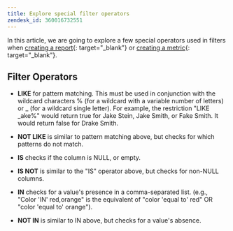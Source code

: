 ```yaml
---
title: Explore special filter operators
zendesk_id: 360016732551
---
```


In this article, we are going to explore a few special operators used in filters when [creating a report](../tutorials/using-visual-report-builder.md){: target="_blank"} or [creating a metric](../data-user/reports/ess-manage-data-metrics.md){: target="_blank"}.

## Filter Operators

* **LIKE** for pattern matching.  This must be used in conjunction with the wildcard characters % (for a wildcard with a variable number of letters) or \_ (for a wildcard single letter).  For example, the restriction "LIKE \_ake%" would return true for Jake Stein, Jake Smith, or Fake Smith.  It would return false for Drake Smith.

* **NOT LIKE** is similar to pattern matching above, but checks for which patterns do not match.

* **IS** checks if the column is NULL, or empty.

* **IS NOT** is similar to the "IS" operator above, but checks for non-NULL columns.

* **IN** checks for a value's presence in a comma-separated list. (e.g., "Color 'IN' red,orange" is the equivalent of "color 'equal to' red" OR "color 'equal to' orange").

* **NOT IN** is similar to IN above, but checks for a value's absence.
